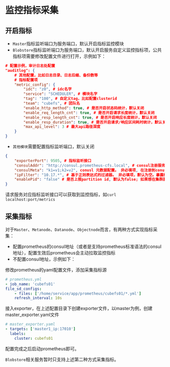 # 监控指标采集

## 开启指标

- `Master`指标监听端口为服务端口，默认开启指标监控模块
- `Blobstore`指标监听端口为服务端口，默认开启服务自定义监控指标项，公共指标项需要修改配置文件进行打开，示例如下：
```json
# 配置示例，审计日志处配置
"auditlog": {
    # 其他配置，比如日志目录、日志后缀、备份数等
    # 指标配置项
    "metric_config": {
        "idc": "z0", # idc名字
        "service": "SCHEDULER", # 模块名字
        "tag": "100", # 自定义tag，比如配置clusterid
        "team": "cubefs", # 团队名
        "enable_http_method": true, # 是否开启状态码统计，默认关闭
        "enable_req_length_cnt": true, # 是否开启请求长度统计，默认关闭
        "enable_resp_length_cnt": true, # 是否开启响应长度统计，默认关闭
        "enable_resp_duration": true, # 是否开启请求/响应区间耗时统计，默认关闭
        "max_api_level": 3 # 最大api路径深度
    }    
}
```
- `其他模块`需要配置指标监听端口，默认关闭
```json
{
    "exporterPort": 9505, # 指标监听接口
    "consulAddr": "http://consul.prometheus-cfs.local", # consul注册服务器地址。设置后, 可配合prometheus的自动发现机制实现CubeFS节点exporter的自动发现服务。若不设置，将不会启用consul自动注册服务。
    "consulMeta": "k1=v1;k2=v2", conusl 元数据配置。 非必填项, 在注册到conusl时设置元数据信息。
    "ipFilter": "10.17.*", # 基于正则表达式的过滤器。 非必填项，默认为空。暴露给consul, 当机器存在多个ip时使用. 支持正向和反向过滤,
    "enablePid": "false" # 是否上报partition id, 默认为false; 如果想在集群展示dp或者mp的信息, 可以配置为 true。
}
```

请求服务对应指标监听接口可以获取到监控指标，如`curl localhost:port/metrics`

## 采集指标

对于`Master`、`Metanode`、`Datanode`、`Objectnode`而言，有两种方式实现指标采集：
- 配置prometheus的consul地址（或者是支持prometheus标准语法的consul地址），配置生效后prometheus会主动拉取监控指标
- 不配置consul地址，示例如下：

修改prometheus的yaml配置文件，添加采集指标源
```yaml
# prometheus.yml
- job_name: 'cubefs01'
file_sd_configs:
    - files: ['/home/service/app/prometheus/cubefs01/*.yml']
    refresh_interval: 10s
```
接入exporter，在上述配置目录下创建exporter文件，以master为例，创建master_exporter.yaml文件
```yaml
# master_exporter.yaml
- targets: ['master1_ip:17010']
  labels:
    cluster: cubefs01
```
配置完成之后启动prometheus即可。

`Blobstore`相关服务暂时只支持上述第二种方式采集指标。
